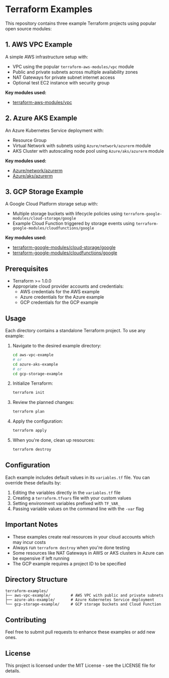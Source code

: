# Terraform Examples

This repository contains three example Terraform projects using popular open source modules:

## 1. AWS VPC Example

A simple AWS infrastructure setup with:
- VPC using the popular `terraform-aws-modules/vpc` module
- Public and private subnets across multiple availability zones
- NAT Gateways for private subnet internet access
- Optional test EC2 instance with security group

**Key modules used:**
- [terraform-aws-modules/vpc](https://registry.terraform.io/modules/terraform-aws-modules/vpc/aws/latest)

## 2. Azure AKS Example

An Azure Kubernetes Service deployment with:
- Resource Group
- Virtual Network with subnets using `Azure/network/azurerm` module
- AKS Cluster with autoscaling node pool using `Azure/aks/azurerm` module

**Key modules used:**
- [Azure/network/azurerm](https://registry.terraform.io/modules/Azure/network/azurerm/latest)
- [Azure/aks/azurerm](https://registry.terraform.io/modules/Azure/aks/azurerm/latest)

## 3. GCP Storage Example

A Google Cloud Platform storage setup with:
- Multiple storage buckets with lifecycle policies using `terraform-google-modules/cloud-storage/google`
- Example Cloud Function triggered by storage events using `terraform-google-modules/cloudfunctions/google`

**Key modules used:**
- [terraform-google-modules/cloud-storage/google](https://registry.terraform.io/modules/terraform-google-modules/cloud-storage/google/latest)
- [terraform-google-modules/cloudfunctions/google](https://registry.terraform.io/modules/terraform-google-modules/cloudfunctions/google/latest)

## Prerequisites

- Terraform >= 1.0.0
- Appropriate cloud provider accounts and credentials:
  - AWS credentials for the AWS example
  - Azure credentials for the Azure example
  - GCP credentials for the GCP example

## Usage

Each directory contains a standalone Terraform project. To use any example:

1. Navigate to the desired example directory:
   ```bash
   cd aws-vpc-example
   # or
   cd azure-aks-example
   # or
   cd gcp-storage-example
   ```

2. Initialize Terraform:
   ```bash
   terraform init
   ```

3. Review the planned changes:
   ```bash
   terraform plan
   ```

4. Apply the configuration:
   ```bash
   terraform apply
   ```

5. When you're done, clean up resources:
   ```bash
   terraform destroy
   ```

## Configuration

Each example includes default values in its `variables.tf` file. You can override these defaults by:

1. Editing the variables directly in the `variables.tf` file
2. Creating a `terraform.tfvars` file with your custom values
3. Setting environment variables prefixed with `TF_VAR_`
4. Passing variable values on the command line with the `-var` flag

## Important Notes

- These examples create real resources in your cloud accounts which may incur costs
- Always run `terraform destroy` when you're done testing
- Some resources like NAT Gateways in AWS or AKS clusters in Azure can be expensive if left running
- The GCP example requires a project ID to be specified

## Directory Structure

```
terraform-examples/
├── aws-vpc-example/         # AWS VPC with public and private subnets
├── azure-aks-example/       # Azure Kubernetes Service deployment
└── gcp-storage-example/     # GCP storage buckets and Cloud Function
```

## Contributing

Feel free to submit pull requests to enhance these examples or add new ones.

## License

This project is licensed under the MIT License - see the LICENSE file for details.
